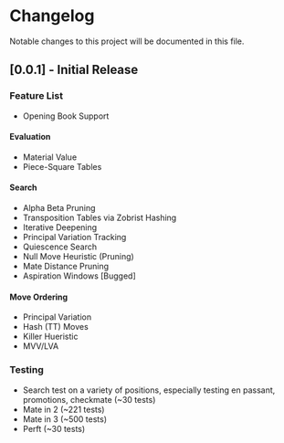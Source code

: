 # Changelog

Notable changes to this project will be documented in this file.


## [0.0.1] - Initial Release

### Feature List
 - Opening Book Support

#### Evaluation
 - Material Value
 - Piece-Square Tables 

#### Search
 - Alpha Beta Pruning
 - Transposition Tables via Zobrist Hashing
 - Iterative Deepening
 - Principal Variation Tracking
 - Quiescence Search
 - Null Move Heuristic (Pruning)
 - Mate Distance Pruning
 - Aspiration Windows [Bugged]

#### Move Ordering
 - Principal Variation
 - Hash (TT) Moves
 - Killer Hueristic
 - MVV/LVA

### Testing
 - Search test on a variety of positions, especially testing en passant, promotions, checkmate (~30 tests)
 - Mate in 2 (~221 tests)
 - Mate in 3 (~500 tests)
 - Perft (~30 tests)



